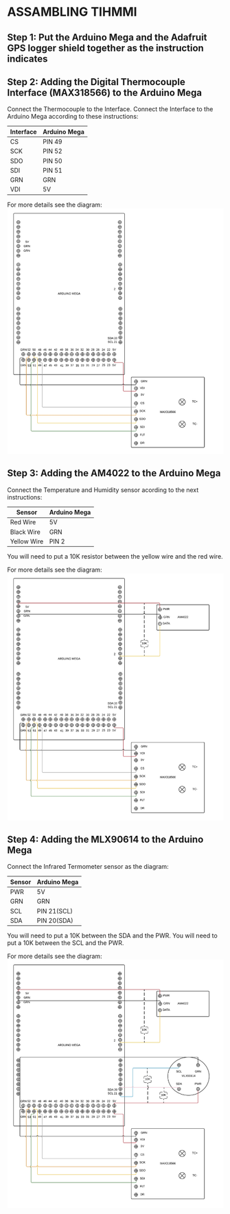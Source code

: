 ﻿# ASSAMBLING TIHMMI

## Step 1: Put the Arduino Mega and the Adafruit GPS logger shield together as the instruction indicates

## Step 2: Adding the Digital Thermocouple Interface (MAX318566) to the Arduino Mega
Connect the Thermocouple to the Interface.
Connect the Interface to the Arduino Mega according to these instructions:
 
| Interface   | Arduino Mega |
|-------------|--------------|
| CS          | PIN 49       |
| SCK         | PIN 52       |
| SDO         | PIN 50       |
| SDI         | PIN 51       |
| GRN         | GRN          |
| VDI         | 5V           |

 
For more details see the diagram:
![](Step1.jpg)

## Step 3: Adding the AM4022 to the Arduino Mega
Connect the Temperature and Humidity sensor acording to the next instructions:

| Sensor      | Arduino Mega |
|-------------|--------------|
| Red Wire    | 5V           |
| Black Wire  | GRN          |
| Yellow Wire | PIN 2        |


You will need to put a 10K resistor between the yellow wire and the red wire.

For more details see the diagram:
![](Steps2.jpg)


## Step 4: Adding the MLX90614 to the Arduino Mega
Connect the Infrared Termometer sensor as the diagram:

| Sensor      | Arduino Mega |
|-------------|--------------|
| PWR         | 5V           |
| GRN         | GRN          |
| SCL         | PIN 21(SCL)  |
| SDA         | PIN 20(SDA)  |


You will need to put a 10K between the SDA and the PWR.
You will need to put a 10K between the SCL and the PWR.

For more details see the diagram:
![](Steps3.jpg)

 
